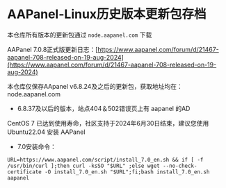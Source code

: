 # AAPanel-Linux历史版本更新包存档
本仓库所有版本的更新包通过 `node.aapanel.com` 下载

AAPanel 7.0.8正式版更新日志：[https://www.aapanel.com/forum/d/21467-aapanel-708-released-on-19-aug-2024](https://www.aapanel.com/forum/d/21467-aapanel-708-released-on-19-aug-2024)<br/>

本仓库仅保存AApanel v6.8.24及之后的更新包，获取地址均在：node.aapanel.com

* 6.8.37及以后的版本，站点404＆502错误页上有 aapanel 的AD

CentOS 7 已达到使用寿命，社区支持于2024年6月30日结束，建议您使用 Ubuntu22.04 安装 AAPanel

* 7.0安装命令：
```
URL=https://www.aapanel.com/script/install_7.0_en.sh && if [ -f /usr/bin/curl ];then curl -ksSO "$URL" ;else wget --no-check-certificate -O install_7.0_en.sh "$URL";fi;bash install_7.0_en.sh aapanel
```
